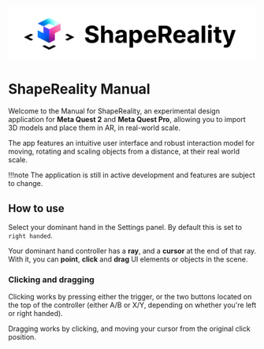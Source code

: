 ![ShapeReality Logo](img/shapereality_logo_light.png)

# ShapeReality Manual

Welcome to the Manual for ShapeReality, an experimental design application for **Meta Quest 2** and **Meta Quest Pro**, allowing you to import 3D models and place them in AR, in real-world scale. 

The app features an intuitive user interface and robust interaction model for moving, rotating and scaling objects from a distance, at their real world scale. 

!!!note
    The application is still in active development and features are subject to change. 

## How to use

Select your dominant hand in the Settings panel. By default this is set to `right handed`.

Your dominant hand controller has a **ray**, and a **cursor** at the end of that ray. With it, you can **point**, **click** and **drag** UI elements or objects in the scene.

### Clicking and dragging
Clicking works by pressing either the trigger, or the two buttons located on the top of the controller (either A/B or X/Y, depending on whether you're left or right handed). 

Dragging works by clicking, and moving your cursor from the original click position. 

### 